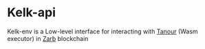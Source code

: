 # Kelk-api

Kelk-env is a Low-level interface for interacting with [Tanour](https://github.com/zarbchain/tanour) (Wasm executor) in [Zarb](https://zarb.network/) blockchain
